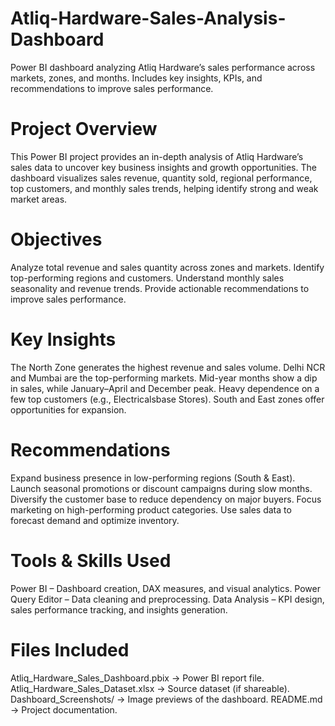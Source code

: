 # Atliq-Hardware-Sales-Analysis-Dashboard
Power BI dashboard analyzing Atliq Hardware’s sales performance across markets, zones, and months. Includes key insights, KPIs, and recommendations to improve sales performance.

# Project Overview
This Power BI project provides an in-depth analysis of Atliq Hardware’s sales data to uncover key business insights and growth opportunities.
The dashboard visualizes sales revenue, quantity sold, regional performance, top customers, and monthly sales trends, helping identify strong and weak market areas.

# Objectives
Analyze total revenue and sales quantity across zones and markets.
Identify top-performing regions and customers.
Understand monthly sales seasonality and revenue trends.
Provide actionable recommendations to improve sales performance.

# Key Insights
The North Zone generates the highest revenue and sales volume.
Delhi NCR and Mumbai are the top-performing markets.
Mid-year months show a dip in sales, while January–April and December peak.
Heavy dependence on a few top customers (e.g., Electricalsbase Stores).
South and East zones offer opportunities for expansion.

# Recommendations
Expand business presence in low-performing regions (South & East).
Launch seasonal promotions or discount campaigns during slow months.
Diversify the customer base to reduce dependency on major buyers.
Focus marketing on high-performing product categories.
Use sales data to forecast demand and optimize inventory.

# Tools & Skills Used
Power BI – Dashboard creation, DAX measures, and visual analytics.
Power Query Editor – Data cleaning and preprocessing.
Data Analysis – KPI design, sales performance tracking, and insights generation.

# Files Included
Atliq_Hardware_Sales_Dashboard.pbix → Power BI report file.
Atliq_Hardware_Sales_Dataset.xlsx → Source dataset (if shareable).
Dashboard_Screenshots/ → Image previews of the dashboard.
README.md → Project documentation.
